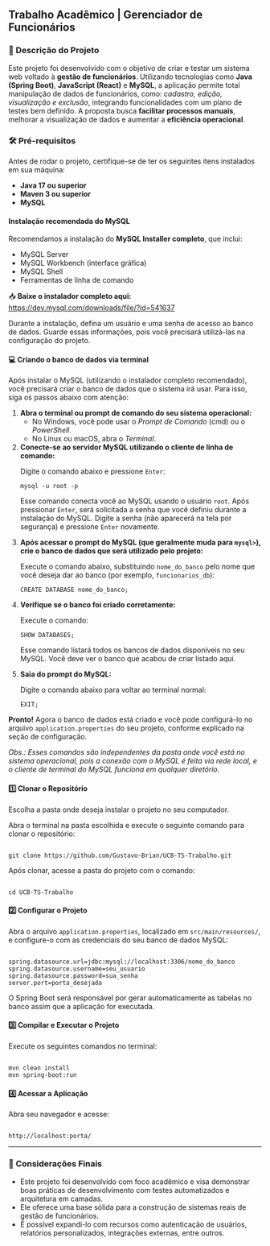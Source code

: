 <h2>Trabalho Acadêmico | Gerenciador de Funcionários</h2>

<h3>📝 Descrição do Projeto</h3> 

<p>
Este projeto foi desenvolvido com o objetivo de criar e testar um sistema web voltado à <strong>gestão de funcionários</strong>. Utilizando tecnologias como <strong>Java (Spring Boot)</strong>, <strong>JavaScript (React)</strong> e <strong>MySQL</strong>, a aplicação permite total manipulação de dados de funcionários, como: <em>cadastro, edição, visualização e exclusão</em>, integrando funcionalidades com um plano de testes bem definido. A proposta busca <strong>facilitar processos manuais</strong>, melhorar a visualização de dados e aumentar a <strong>eficiência operacional</strong>.
</p>

<h3>🛠 Pré-requisitos</h3>

<p>Antes de rodar o projeto, certifique-se de ter os seguintes itens instalados em sua máquina:</p>

<ul>
  <li><strong>Java 17 ou superior</strong></li>
  <li><strong>Maven 3 ou superior</strong></li>
  <li><strong>MySQL</strong></li>
</ul>

<h4>Instalação recomendada do MySQL</h4>

<p>
Recomendamos a instalação do <strong>MySQL Installer completo</strong>, que inclui:
</p>
<ul>
  <li>MySQL Server</li>
  <li>MySQL Workbench (interface gráfica)</li>
  <li>MySQL Shell</li>
  <li>Ferramentas de linha de comando</li>
</ul>

<p>
📥 <strong>Baixe o instalador completo aqui:</strong><br>
<a href="https://dev.mysql.com/downloads/file/?id=541637" target="_blank">
https://dev.mysql.com/downloads/file/?id=541637
</a>
</p>

<p>
Durante a instalação, defina um usuário e uma senha de acesso ao banco de dados. Guarde essas informações, pois você precisará utilizá-las na configuração do projeto.
</p>

<h4>💻 Criando o banco de dados via terminal</h4>

<p>Após instalar o MySQL (utilizando o instalador completo recomendado), você precisará criar o banco de dados que o sistema irá usar. Para isso, siga os passos abaixo com atenção:</p>

<ol>
  <li><strong>Abra o terminal ou prompt de comando do seu sistema operacional:</strong>
    <ul>
      <li>No Windows, você pode usar o <em>Prompt de Comando</em> (cmd) ou o <em>PowerShell</em>.</li>
      <li>No Linux ou macOS, abra o <em>Terminal</em>.</li>
    </ul>
  </li>
  
  <li><strong>Conecte-se ao servidor MySQL utilizando o cliente de linha de comando:</strong>
    <p>Digite o comando abaixo e pressione <code>Enter</code>:</p>
    <pre><code>mysql -u root -p</code></pre>
    <p>Esse comando conecta você ao MySQL usando o usuário <code>root</code>. Após pressionar <code>Enter</code>, será solicitada a senha que você definiu durante a instalação do MySQL. Digite a senha (não aparecerá na tela por segurança) e pressione <code>Enter</code> novamente.</p>
  </li>

  <li><strong>Após acessar o prompt do MySQL (que geralmente muda para <code>mysql&gt;</code>), crie o banco de dados que será utilizado pelo projeto:</strong>
    <p>Execute o comando abaixo, substituindo <code>nome_do_banco</code> pelo nome que você deseja dar ao banco (por exemplo, <code>funcionarios_db</code>):</p>
    <pre><code>CREATE DATABASE nome_do_banco;</code></pre>
  </li>

  <li><strong>Verifique se o banco foi criado corretamente:</strong>
    <p>Execute o comando:</p>
    <pre><code>SHOW DATABASES;</code></pre>
    <p>Esse comando listará todos os bancos de dados disponíveis no seu MySQL. Você deve ver o banco que acabou de criar listado aqui.</p>
  </li>

  <li><strong>Saia do prompt do MySQL:</strong>
    <p>Digite o comando abaixo para voltar ao terminal normal:</p>
    <pre><code>EXIT;</code></pre>
  </li>
</ol>

<p><strong>Pronto!</strong> Agora o banco de dados está criado e você pode configurá-lo no arquivo <code>application.properties</code> do seu projeto, conforme explicado na seção de configuração.</p>

<p><em>Obs.: Esses comandos são independentes da pasta onde você está no sistema operacional, pois a conexão com o MySQL é feita via rede local, e o cliente de terminal do MySQL funciona em qualquer diretório.</em></p>

<h4>1️⃣ Clonar o Repositório</h4>

<p>Escolha a pasta onde deseja instalar o projeto no seu computador.</p>

<p>Abra o terminal na pasta escolhida e execute o seguinte comando para clonar o repositório:</p>

<pre><code>
git clone https://github.com/Gustavo-Brian/UCB-TS-Trabalho.git
</code></pre>

<p>Após clonar, acesse a pasta do projeto com o comando:</p>

<pre><code>
cd UCB-TS-Trabalho
</code></pre>

<h4>2️⃣ Configurar o Projeto</h4>

<p>Abra o arquivo <code>application.properties</code>, localizado em <code>src/main/resources/</code>, e configure-o com as credenciais do seu banco de dados MySQL:</p>

<pre><code>
spring.datasource.url=jdbc:mysql://localhost:3306/nome_do_banco
spring.datasource.username=seu_usuario
spring.datasource.password=sua_senha
server.port=porta_desejada
</code></pre>

<p>O Spring Boot será responsável por gerar automaticamente as tabelas no banco assim que a aplicação for executada.</p>

<h4>3️⃣ Compilar e Executar o Projeto</h4>

<p>Execute os seguintes comandos no terminal:</p>

<pre><code>
mvn clean install
mvn spring-boot:run
</code></pre>

<h4>4️⃣ Acessar a Aplicação</h4>

<p>Abra seu navegador e acesse:</p>

<pre><code>
http://localhost:porta/
</code></pre>

<hr>

<h3>📌 Considerações Finais</h3>

<ul>
  <li>Este projeto foi desenvolvido com foco acadêmico e visa demonstrar boas práticas de desenvolvimento com testes automatizados e arquitetura em camadas.</li>
  <li>Ele oferece uma base sólida para a construção de sistemas reais de gestão de funcionários.</li>
  <li>É possível expandi-lo com recursos como autenticação de usuários, relatórios personalizados, integrações externas, entre outros.</li>
</ul>
